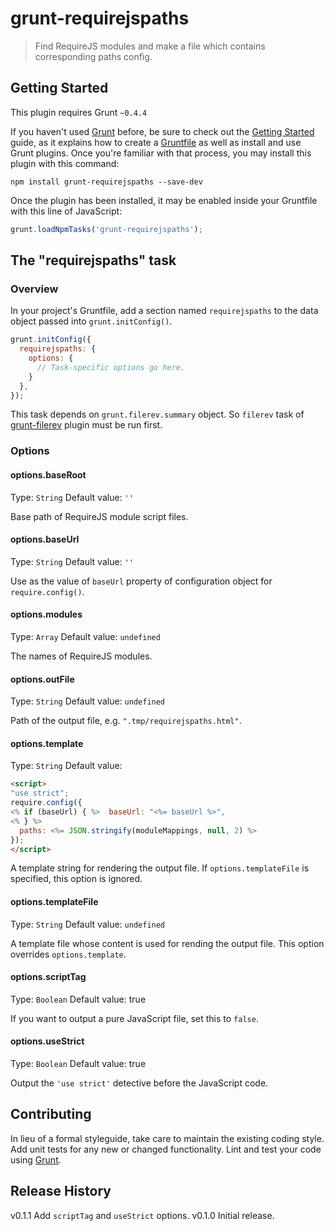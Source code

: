 # grunt-requirejspaths

> Find RequireJS modules and make a file which contains corresponding paths config.

## Getting Started
This plugin requires Grunt `~0.4.4`

If you haven't used [Grunt](http://gruntjs.com/) before, be sure to check out the [Getting Started](http://gruntjs.com/getting-started) guide, as it explains how to create a [Gruntfile](http://gruntjs.com/sample-gruntfile) as well as install and use Grunt plugins. Once you're familiar with that process, you may install this plugin with this command:

```shell
npm install grunt-requirejspaths --save-dev
```

Once the plugin has been installed, it may be enabled inside your Gruntfile with this line of JavaScript:

```js
grunt.loadNpmTasks('grunt-requirejspaths');
```

## The "requirejspaths" task

### Overview
In your project's Gruntfile, add a section named `requirejspaths` to the data object passed into `grunt.initConfig()`.

```js
grunt.initConfig({
  requirejspaths: {
    options: {
      // Task-specific options go here.
    }
  },
});
```

This task depends on `grunt.filerev.summary` object. So `filerev` task of [grunt-filerev](https://github.com/yeoman/grunt-filerev) plugin must be run first.

### Options

#### options.baseRoot
Type: `String`
Default value: `''`

Base path of RequireJS module script files.

#### options.baseUrl
Type: `String`
Default value: `''`

Use as the value of `baseUrl` property of configuration object for `require.config()`.

#### options.modules
Type: `Array`
Default value: `undefined`

The names of RequireJS modules.

#### options.outFile
Type: `String`
Default value: `undefined`

Path of the output file, e.g. `".tmp/requirejspaths.html"`.

#### options.template
Type: `String`
Default value:
```html
<script>
"use strict";
require.config({
<% if (baseUrl) { %>  baseUrl: "<%= baseUrl %>",
<% } %>
  paths: <%= JSON.stringify(moduleMappings, null, 2) %>
});
</script>
```

A template string for rendering the output file. If `options.templateFile` is specified, this option is ignored.

#### options.templateFile
Type: `String`
Default value: `undefined`

A template file whose content is used for rending the output file. This option overrides `options.template`.

#### options.scriptTag
Type: `Boolean`
Default value: true

If you want to output a pure JavaScript file, set this to `false`.

#### options.useStrict
Type: `Boolean`
Default value: true

Output the `'use strict'` detective before the JavaScript code. 

## Contributing
In lieu of a formal styleguide, take care to maintain the existing coding style. Add unit tests for any new or changed functionality. Lint and test your code using [Grunt](http://gruntjs.com/).

## Release History
v0.1.1 Add `scriptTag` and `useStrict` options.
v0.1.0 Initial release.
